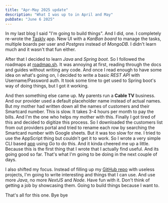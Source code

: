 ```yaml
---
title: "Apr-May 2025 update"
description: "What I was up to in April and May"
pubDate: "June 6 2025"
---
```


In my last blog I said "I'm going to build things". And I did, one. I completely re-wrote the [Taskly](https://github.com/f1-surya/taskly) app. New UI with a *KanBan board* to manage the tasks, multiple boards per user and *Postgres* instead of *MongoDB*. I didn't learn much and it wasn't that fun either.

After that I decided to learn *Java* and *Spring boot*. So I followed the roadmaps at [roadmap.sh](https://roadmap.sh/java). It was annoying at first, reading through the docs and guides without writing any code. And once I read enough to have some idea on what's going on, I decided to write a basic *REST API* with Username/Password auth. It took some time to get used to Spring boot's way of doing things, but I got it working.

And then something else came up. My parents run a **Cable TV** business. And our provider used a default placeholder name instead of actual names. But my mother had written down all the names of customers and their Smartcard number. This is slow. It takes 3-4 hours per month to pay the bills. And I'm the one who helps my mother with this. Finally I got tired of this and decided to digitize this process. So I downloaded the customers list from out providers portal and tried to rename each row by searching the Smartcard number with Google sheets. But it was too slow for me. I tried to use the AppScript thing but couldn't get it to work. So I wrote a very simple CLI based [app](https://github.com/f1-surya/excel-renamer) using *Go* to do this. And it kinda cheered me up a little. Because this is the first thing that I wrote that I actually find useful. And its going good so far. That's what I'm going to be doing in the next couple of days.

I also shifted my focus. Instead of filling up my [GitHub repo](https://github.com/f1-surya) with useless projects, I'm going to write interesting and things that I can use. And use more *Java*, no more *NextJS* and *Node*. Have fun with it. Don't think of getting a job by showcasing them. Going to build things because I want to.

That's all for this one. Bye bye